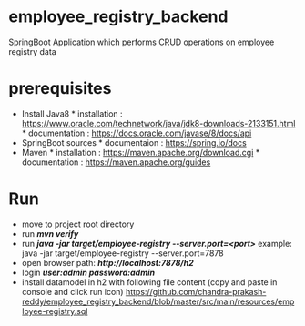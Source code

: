 # employee_registry_backend
SpringBoot Application which  performs CRUD operations on employee registry data

# prerequisites # 
   * Install Java8
           * installation  : https://www.oracle.com/technetwork/java/jdk8-downloads-2133151.html
           * documentation : https://docs.oracle.com/javase/8/docs/api
   * SpringBoot sources
           * documentaion : https://spring.io/docs
   * Maven
           * installation  : https://maven.apache.org/download.cgi
           * documentation : https://maven.apache.org/guides


# Run #
   * move to project root directory
   * run ***mvn verify*** 
   * run ***java -jar target/employee-registry --server.port=<port\>***
        example: java -jar target/employee-registry --server.port=7878
   * open browser path: ***http://localhost:7878/h2***
   * login ***user:admin  password:admin***
   * install datamodel in h2 with following file content (copy and paste in console and click run icon)
        https://github.com/chandra-prakash-reddy/employee_registry_backend/blob/master/src/main/resources/employee-registry.sql
  
  
